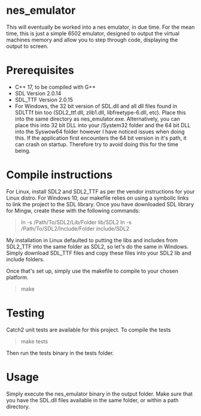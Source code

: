 # nes_emulator
This will eventually be worked into a nes emulator, in due time. For the mean time, this is just a simple 6502 emulator, designed to output the virtual machines memory and allow you to step through code, displaying the output to screen.

# Prerequisites

- C++ 17, to be compiled with G++
- SDL Version 2.0.14 
- SDL_TTF Version 2.0.15
- For Windows, the 32 bit version of SDL.dll and all dll files found in SDLTTf bin too (SDL2_ttf.dll, zlib1.dll, libfreetype-6.dll, etc). Place this into the same directory as nes_emulator.exe. Alternatively, you can place this into 32 bit DLL into your /System32 folder and the 64 bit DLL into the Syswow64 folder however I have noticed issues when doing this. If the application first encounters the 64 bit version in it's path, it can crash on startup. Therefore try to avoid doing this for the time being.  

# Compile instructions

For Linux, install SDL2 and SDL2_TTF as per the vendor instructions for your Linux distro.
For Windows 10, our makefile relies on using a symbolic links to link the project to the SDL library. Once you have downloaded SDL library for Mingw, create these with the following commands: 

>  ln -s /Path/To/SDL2/Lib/Folder lib/SDL2
>  ln -s /Path/To/SDL2/Include/Folder include/SDL2

My installation in Linux defaulted to putting the libs and includes from SDL2_TTF into the same folder as SDL2, so let's do the same in Windows. Simply download SDL_TTF files and copy these files into your SDL2 lib and include folders.

Once that's set up, simply use the makefile to compile to your chosen platform. 
> make

# Testing

Catch2 unit tests are available for this project. To compile the tests
> make tests

Then run the tests binary in the tests folder. 

# Usage

Simply execute the nes_emulator binary in the output folder. Make sure that you have the SDL.dll files available in the same folder, or within a path directory. 